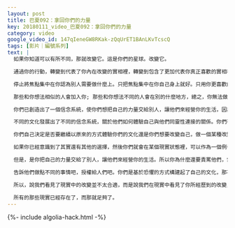 ```yaml
---
layout: post
title: 巴夏092：拿回你們的力量
key: 20180111_video_巴夏092：拿回你們的力量
category: video
google_video_id: 147qIeneGW8RKak-zQqUrET1BAnLKvTcscQ
tags: [影片｜編號系列]
text: |
  如果你知道可以有所不同，那就改變它。這是你們的星球。改變它。

  通過你的行動，轉變到代表了你內在改變的實相裡，轉變到包含了更加代表你真正喜歡的實相裡。

  停止將焦點集中在你認為別人需要做什麼上。只把焦點集中在你自己身上就好。只用你更喜歡的方式改變自己就好，以你更喜歡的方式去表現。讓一切照顧好自己。

  那些和你想法相似的人會加入你; 那些和你想法不同的人會在別的什麼地方，總之，你無法做任何事情改變他們的想法，讓他們過他們的現實，那沒必要是你的。

  你們已創造出了一個信念系統，使你們想把自己的力量交給別人，讓他們來經營你的生活，因為你們懼怕自己的力量，因為你們將自己從自己的力量中分離開來，以至於你不相信自己是有力量的。

  不同的文化發展出了不同的信念系統，關於他們如何體驗自己與他們同靈性連接的關係。你們有多種不同的試驗，關於以不同方式體驗著你們的信念系統進入到你們的現實的關係，所以，當然會有不同的體驗。

  你們自己決定是否要繼續以原來的方式體驗你們的文化還是你們想要改變自己，做一個某種改變可以發生的例子而存在，以便其他人也可以通過你看到一個例子，他們也能夠選擇其他的選項來轉變。

  如果你已經意識到了其實還有其他的選擇，然後你們就會在某個現實狀態裡，可以作為一個例子來提醒別人還有其他不同的選擇。如果他們也受到了吸引，那麼一點一點的，你們會越來越多的拿回你們的力量。這樣你們就會建立起你們真正喜歡的那種轉變 。

  但是，是你把自己的力量交給了別人，讓他們來經營你的生活。所以你為什麼還要責罵他們，當他們如此好的做好了你告訴他們要做的工作？

  告訴他們做點不同的事情吧，授權給人們吧。你們是基於恐懼的方式構建起了自己的文化，那不該讓你感到驚訝。所以，發展出歡樂的文化，發展出一種自我授權的文化，然後你就會發現你真的不需要任何人告訴你要做什麼。但那還不是真正的開始，否則就只是說說而已

  所以，說我們看見了現實中的改變並不太合適，而是說我們在現實中看見了你所經歷到的改變，如果你選擇改變的話。

  所有的那些現實已經存在了，而那就足夠了。
---
```


{%- include algolia-hack.html -%}
